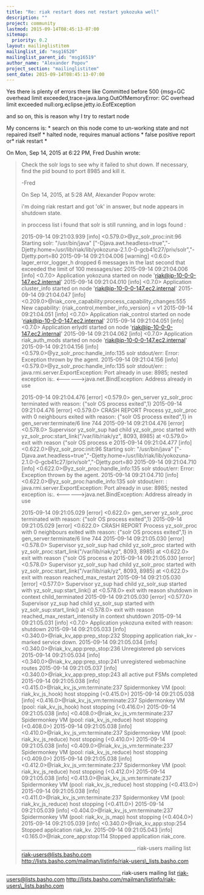 ```yaml
---
title: "Re: riak restart does not restart yokozuka well"
description: ""
project: community
lastmod: 2015-09-14T08:45:13-07:00
sitemap:
  priority: 0.2
layout: mailinglistitem
mailinglist_id: "msg16520"
mailinglist_parent_id: "msg16519"
author_name: "Alexander Popov"
project_section: "mailinglistitem"
sent_date: 2015-09-14T08:45:13-07:00
---
```



Yes there is plenty of errors there like
Committed before 500 {msg=GC overhead limit
exceeded,trace=java.lang.OutOfMemoryError: GC overhead limit exceeded
 null:org.eclipse.jetty.io.EofException

and so on, this is reason why I try to restart node

My concerns is:
\* search on this node come to un-working state and not repaired itself
\* halted node, requires manual actions
\* false positive report or\* riak restart \*


On Mon, Sep 14, 2015 at 6:22 PM, Fred Dushin  wrote:

> Check the solr logs to see why it failed to shut down. If necessary, find
> the pid bound to port 8985 and kill it.
>
> -Fred
>
> On Sep 14, 2015, at 5:28 AM, Alexander Popov  wrote:
>
> i'm doing riak restart
> and got 'ok' in answer, but node appears in shutdown state.
>
> in proccess list i found that solr is still running, and in logs found :
>
> 2015-09-14 09:21:03.939 [info] <0.579.0>@yz\_solr\_proc:init:96 Starting
> solr: "/usr/bin/java"
> ["-Djava.awt.headless=true","-Djetty.home=/usr/lib/riak/lib/yokozuna-2.1.0-0-gcb41c27/priv/solr","-Djetty.port=80
> 2015-09-14 09:21:04.006 [warning] <0.6.0> lager\_error\_logger\_h dropped 6
> messages in the last second that exceeded the limit of 100 messages/sec
> 2015-09-14 09:21:04.006 [info] <0.7.0> Application yokozuna started on
> node 'riak@ip-10-0-0-147.ec2.internal'
> 2015-09-14 09:21:04.010 [info] <0.7.0> Application cluster\_info started on
> node 'riak@ip-10-0-0-147.ec2.internal'
> 2015-09-14 09:21:04.047 [info]
> <0.209.0>@riak\_core\_capability:process\_capability\_changes:555 New
> capability: {riak\_control,member\_info\_version} = v1
> 2015-09-14 09:21:04.051 [info] <0.7.0> Application riak\_control started on
> node 'riak@ip-10-0-0-147.ec2.internal'
> 2015-09-14 09:21:04.051 [info] <0.7.0> Application erlydtl started on node
> 'riak@ip-10-0-0-147.ec2.internal'
> 2015-09-14 09:21:04.062 [info] <0.7.0> Application riak\_auth\_mods started
> on node 'riak@ip-10-0-0-147.ec2.internal'
> 2015-09-14 09:21:04.156 [info] <0.579.0>@yz\_solr\_proc:handle\_info:135 solr
> stdout/err: Error: Exception thrown by the agent.
> 2015-09-14 09:21:04.156 [info] <0.579.0>@yz\_solr\_proc:handle\_info:135 solr
> stdout/err: : java.rmi.server.ExportException: Port already in use: 8985;
> nested exception is:.
> <------>java.net.BindException: Address already in use
>
> 2015-09-14 09:21:04.476 [error] <0.579.0> gen\_server yz\_solr\_proc
> terminated with reason: {"solr OS process exited",1}
> 2015-09-14 09:21:04.476 [error] <0.579.0> CRASH REPORT Process
> yz\_solr\_proc with 0 neighbours exited with reason: {"solr OS process
> exited",1} in gen\_server:terminate/6 line 744
> 2015-09-14 09:21:04.476 [error] <0.578.0> Supervisor yz\_solr\_sup had child
> yz\_solr\_proc started with yz\_solr\_proc:start\_link("/var/lib/riak/yz", 8093,
> 8985) at <0.579.0> exit with reason {"solr OS process e
> 2015-09-14 09:21:04.477 [info] <0.622.0>@yz\_solr\_proc:init:96 Starting
> solr: "/usr/bin/java"
> ["-Djava.awt.headless=true","-Djetty.home=/usr/lib/riak/lib/yokozuna-2.1.0-0-gcb41c27/priv/solr","-Djetty.port=80
> 2015-09-14 09:21:04.710 [info] <0.622.0>@yz\_solr\_proc:handle\_info:135 solr
> stdout/err: Error: Exception thrown by the agent.
> 2015-09-14 09:21:04.710 [info] <0.622.0>@yz\_solr\_proc:handle\_info:135 solr
> stdout/err: : java.rmi.server.ExportException: Port already in use: 8985;
> nested exception is:.
> <------>java.net.BindException: Address already in use
>
> 2015-09-14 09:21:05.029 [error] <0.622.0> gen\_server yz\_solr\_proc
> terminated with reason: {"solr OS process exited",1}
> 2015-09-14 09:21:05.029 [error] <0.622.0> CRASH REPORT Process
> yz\_solr\_proc with 0 neighbours exited with reason: {"solr OS process
> exited",1} in gen\_server:terminate/6 line 744
> 2015-09-14 09:21:05.030 [error] <0.578.0> Supervisor yz\_solr\_sup had child
> yz\_solr\_proc started with yz\_solr\_proc:start\_link("/var/lib/riak/yz", 8093,
> 8985) at <0.622.0> exit with reason {"solr OS process e
> 2015-09-14 09:21:05.030 [error] <0.578.0> Supervisor yz\_solr\_sup had child
> yz\_solr\_proc started with yz\_solr\_proc:start\_link("/var/lib/riak/yz", 8093,
> 8985) at <0.622.0> exit with reason reached\_max\_restart
> 2015-09-14 09:21:05.030 [error] <0.577.0> Supervisor yz\_sup had child
> yz\_solr\_sup started with yz\_solr\_sup:start\_link() at <0.578.0> exit with
> reason shutdown in context child\_terminated
> 2015-09-14 09:21:05.030 [error] <0.577.0> Supervisor yz\_sup had child
> yz\_solr\_sup started with yz\_solr\_sup:start\_link() at <0.578.0> exit with
> reason reached\_max\_restart\_intensity in context shutdown
> 2015-09-14 09:21:05.031 [info] <0.7.0> Application yokozuna exited with
> reason: shutdown
> 2015-09-14 09:21:05.033 [info] <0.340.0>@riak\_kv\_app:prep\_stop:232
> Stopping application riak\_kv - marked service down.
> 2015-09-14 09:21:05.034 [info] <0.340.0>@riak\_kv\_app:prep\_stop:236
> Unregistered pb services
> 2015-09-14 09:21:05.034 [info] <0.340.0>@riak\_kv\_app:prep\_stop:241
> unregistered webmachine routes
> 2015-09-14 09:21:05.037 [info] <0.340.0>@riak\_kv\_app:prep\_stop:243 all
> active put FSMs completed
> 2015-09-14 09:21:05.038 [info] <0.415.0>@riak\_kv\_js\_vm:terminate:237
> Spidermonkey VM (pool: riak\_kv\_js\_hook) host stopping (<0.415.0>)
> 2015-09-14 09:21:05.038 [info] <0.416.0>@riak\_kv\_js\_vm:terminate:237
> Spidermonkey VM (pool: riak\_kv\_js\_hook) host stopping (<0.416.0>)
> 2015-09-14 09:21:05.038 [info] <0.408.0>@riak\_kv\_js\_vm:terminate:237
> Spidermonkey VM (pool: riak\_kv\_js\_reduce) host stopping (<0.408.0>)
> 2015-09-14 09:21:05.038 [info] <0.410.0>@riak\_kv\_js\_vm:terminate:237
> Spidermonkey VM (pool: riak\_kv\_js\_reduce) host stopping (<0.410.0>)
> 2015-09-14 09:21:05.038 [info] <0.409.0>@riak\_kv\_js\_vm:terminate:237
> Spidermonkey VM (pool: riak\_kv\_js\_reduce) host stopping (<0.409.0>)
> 2015-09-14 09:21:05.038 [info] <0.412.0>@riak\_kv\_js\_vm:terminate:237
> Spidermonkey VM (pool: riak\_kv\_js\_reduce) host stopping (<0.412.0>)
> 2015-09-14 09:21:05.038 [info] <0.413.0>@riak\_kv\_js\_vm:terminate:237
> Spidermonkey VM (pool: riak\_kv\_js\_reduce) host stopping (<0.413.0>)
> 2015-09-14 09:21:05.038 [info] <0.411.0>@riak\_kv\_js\_vm:terminate:237
> Spidermonkey VM (pool: riak\_kv\_js\_reduce) host stopping (<0.411.0>)
> 2015-09-14 09:21:05.039 [info] <0.404.0>@riak\_kv\_js\_vm:terminate:237
> Spidermonkey VM (pool: riak\_kv\_js\_map) host stopping (<0.404.0>)
> 2015-09-14 09:21:05.039 [info] <0.340.0>@riak\_kv\_app:stop:254 Stopped
> application riak\_kv.
> 2015-09-14 09:21:05.043 [info] <0.165.0>@riak\_core\_app:stop:114 Stopped
> application riak\_core.
>
> \_\_\_\_\_\_\_\_\_\_\_\_\_\_\_\_\_\_\_\_\_\_\_\_\_\_\_\_\_\_\_\_\_\_\_\_\_\_\_\_\_\_\_\_\_\_\_
> riak-users mailing list
> riak-users@lists.basho.com
> http://lists.basho.com/mailman/listinfo/riak-users\_lists.basho.com
>
>
>
\_\_\_\_\_\_\_\_\_\_\_\_\_\_\_\_\_\_\_\_\_\_\_\_\_\_\_\_\_\_\_\_\_\_\_\_\_\_\_\_\_\_\_\_\_\_\_
riak-users mailing list
riak-users@lists.basho.com
http://lists.basho.com/mailman/listinfo/riak-users\_lists.basho.com

